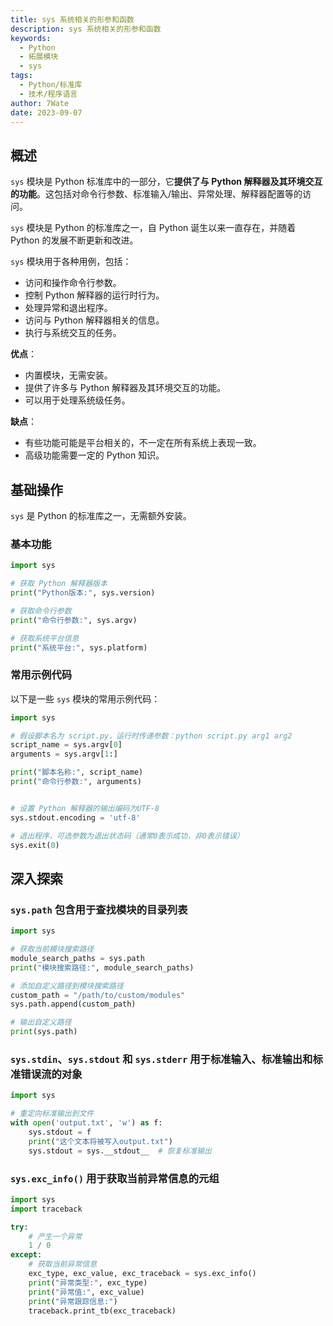 ```yaml
---
title: sys 系统相关的形参和函数
description: sys 系统相关的形参和函数
keywords:
  - Python
  - 拓展模块
  - sys
tags:
  - Python/标准库
  - 技术/程序语言
author: 7Wate
date: 2023-09-07
---
```


## 概述

`sys` 模块是 Python 标准库中的一部分，它**提供了与 Python 解释器及其环境交互的功能**。这包括对命令行参数、标准输入/输出、异常处理、解释器配置等的访问。

`sys` 模块是 Python 的标准库之一，自 Python 诞生以来一直存在，并随着 Python 的发展不断更新和改进。

`sys` 模块用于各种用例，包括：

- 访问和操作命令行参数。
- 控制 Python 解释器的运行时行为。
- 处理异常和退出程序。
- 访问与 Python 解释器相关的信息。
- 执行与系统交互的任务。

**优点**：

- 内置模块，无需安装。
- 提供了许多与 Python 解释器及其环境交互的功能。
- 可以用于处理系统级任务。

**缺点**：

- 有些功能可能是平台相关的，不一定在所有系统上表现一致。
- 高级功能需要一定的 Python 知识。

## 基础操作

`sys` 是 Python 的标准库之一，无需额外安装。

### 基本功能

```python
import sys

# 获取 Python 解释器版本
print("Python版本:", sys.version)

# 获取命令行参数
print("命令行参数:", sys.argv)

# 获取系统平台信息
print("系统平台:", sys.platform)
```

### 常用示例代码

以下是一些 `sys` 模块的常用示例代码：

```python
import sys

# 假设脚本名为 script.py，运行时传递参数：python script.py arg1 arg2
script_name = sys.argv[0]
arguments = sys.argv[1:]

print("脚本名称:", script_name)
print("命令行参数:", arguments)


# 设置 Python 解释器的输出编码为UTF-8
sys.stdout.encoding = 'utf-8'

# 退出程序，可选参数为退出状态码（通常0表示成功，非0表示错误）
sys.exit(0)
```

## 深入探索

### `sys.path` 包含用于查找模块的目录列表

```python
import sys

# 获取当前模块搜索路径
module_search_paths = sys.path
print("模块搜索路径:", module_search_paths)

# 添加自定义路径到模块搜索路径
custom_path = "/path/to/custom/modules"
sys.path.append(custom_path)

# 输出自定义路径
print(sys.path)
```

### `sys.stdin`、`sys.stdout` 和 `sys.stderr` 用于标准输入、标准输出和标准错误流的对象

```python
import sys

# 重定向标准输出到文件
with open('output.txt', 'w') as f:
    sys.stdout = f
    print("这个文本将被写入output.txt")
    sys.stdout = sys.__stdout__  # 恢复标准输出
```

### `sys.exc_info()` 用于获取当前异常信息的元组

```python
import sys
import traceback

try:
    # 产生一个异常
    1 / 0
except:
    # 获取当前异常信息
    exc_type, exc_value, exc_traceback = sys.exc_info()
    print("异常类型:", exc_type)
    print("异常值:", exc_value)
    print("异常跟踪信息:")
    traceback.print_tb(exc_traceback)
```
